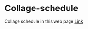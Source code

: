 # Collage-schedule
Collage schedule in this web page
[Link](https://vazgenm2.github.io/Collage-schedule/)

